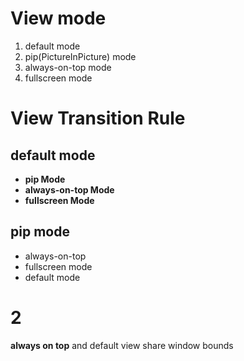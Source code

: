 # View mode
1. default mode
2. pip(PictureInPicture) mode
3. always-on-top mode
4. fullscreen mode



# View Transition Rule

## default mode
- **pip Mode**
- **always-on-top Mode**
- **fullscreen Mode**

## pip mode 
- always-on-top
- fullscreen mode
- default mode


# 2
 **always on top** and default view share window bounds